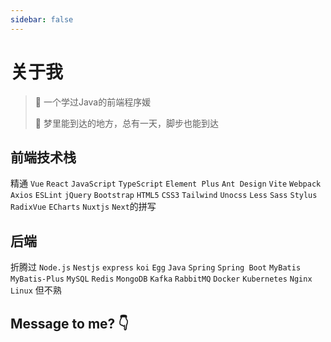 ```yaml
---
sidebar: false
---
```


# 关于我

> 👋 一个学过Java的前端程序媛
>
> 🚩 梦里能到达的地方，总有一天，脚步也能到达

## 前端技术栈

精通 `Vue` `React` `JavaScript` `TypeScript` `Element Plus` `Ant Design`  `Vite` `Webpack` `Axios` `ESLint` `jQuery` `Bootstrap` `HTML5` `CSS3` `Tailwind` `Unocss` `Less` `Sass` `Stylus` `RadixVue`
`ECharts` `Nuxtjs` `Next`的拼写

## 后端

折腾过 `Node.js` `Nestjs` `express` `koi` `Egg` `Java` `Spring` `Spring Boot` `MyBatis` `MyBatis-Plus` `MySQL` `Redis` `MongoDB` `Kafka` `RabbitMQ` `Docker` `Kubernetes` `Nginx` `Linux` 但不熟

## Message to me? 👇